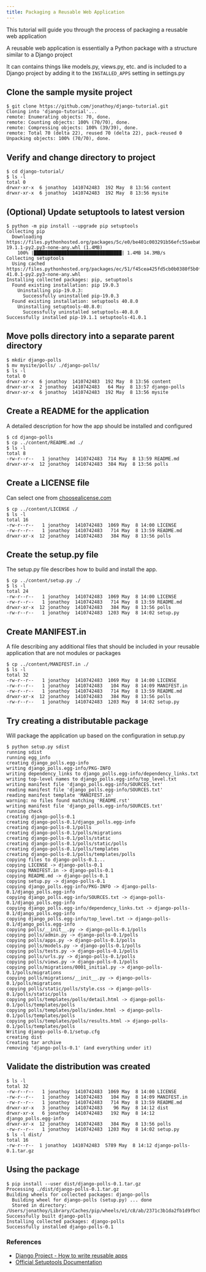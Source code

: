 ```yaml
---
title: Packaging a Reusable Web Application
---
```


This tutorial will guide you through the process of packaging a reusable web application

A reusable web application is essentially a Python package with a structure similar to a Django project

It can contains things like models.py, views.py, etc. and is included to a Django project by adding it to the `INSTALLED_APPS` setting in settings.py

## Clone the sample mysite project

```terminal
$ git clone https://github.com/jonathoy/django-tutorial.git
Cloning into 'django-tutorial'...
remote: Enumerating objects: 70, done.
remote: Counting objects: 100% (70/70), done.
remote: Compressing objects: 100% (39/39), done.
remote: Total 70 (delta 22), reused 70 (delta 22), pack-reused 0
Unpacking objects: 100% (70/70), done.
```

## Verify and change directory to project

```terminal
$ cd django-tutorial/
$ ls -l
total 0
drwxr-xr-x  6 jonathoy  1410742483  192 May  8 13:56 content
drwxr-xr-x  6 jonathoy  1410742483  192 May  8 13:56 mysite
```

## (Optional) Update setuptools to latest version

```terminal
$ python -m pip install --upgrade pip setuptools
Collecting pip
  Downloading https://files.pythonhosted.org/packages/5c/e0/be401c003291b56efc55aeba6a80ab790d3d4cece2778288d65323009420/pip-19.1.1-py2.py3-none-any.whl (1.4MB)
    100% |████████████████████████████████| 1.4MB 14.3MB/s
Collecting setuptools
  Using cached https://files.pythonhosted.org/packages/ec/51/f45cea425fd5cb0b0380f5b0f048ebc1da5b417e48d304838c02d6288a1e/setuptools-41.0.1-py2.py3-none-any.whl
Installing collected packages: pip, setuptools
  Found existing installation: pip 19.0.3
    Uninstalling pip-19.0.3:
      Successfully uninstalled pip-19.0.3
  Found existing installation: setuptools 40.8.0
    Uninstalling setuptools-40.8.0:
      Successfully uninstalled setuptools-40.8.0
Successfully installed pip-19.1.1 setuptools-41.0.1
```

## Move polls directory into a separate parent directory

```terminal
$ mkdir django-polls
$ mv mysite/polls/ ./django-polls/
$ ls -l
total 0
drwxr-xr-x  6 jonathoy  1410742483  192 May  8 13:56 content
drwxr-xr-x  2 jonathoy  1410742483   64 May  8 13:57 django-polls
drwxr-xr-x  6 jonathoy  1410742483  192 May  8 13:56 mysite
```

## Create a README for the application

A detailed description for how the app should be installed and configured

```terminal
$ cd django-polls
$ cp ../content/README.md ./
$ ls -l
total 8
-rw-r--r--   1 jonathoy  1410742483  714 May  8 13:59 README.md
drwxr-xr-x  12 jonathoy  1410742483  384 May  8 13:56 polls
```

## Create a LICENSE file

Can select one from [choosealicense.com](https://choosealicense.com/)

```terminal
$ cp ../content/LICENSE ./
$ ls -l
total 16
-rw-r--r--   1 jonathoy  1410742483  1069 May  8 14:00 LICENSE
-rw-r--r--   1 jonathoy  1410742483   714 May  8 13:59 README.md
drwxr-xr-x  12 jonathoy  1410742483   384 May  8 13:56 polls
```

## Create the setup.py file

The setup.py file describes how to build and install the app.

```terminal
$ cp ../content/setup.py ./
$ ls -l
total 24
-rw-r--r--   1 jonathoy  1410742483  1069 May  8 14:00 LICENSE
-rw-r--r--   1 jonathoy  1410742483   714 May  8 13:59 README.md
drwxr-xr-x  12 jonathoy  1410742483   384 May  8 13:56 polls
-rw-r--r--   1 jonathoy  1410742483  1203 May  8 14:02 setup.py
```

## Create MANIFEST.in

A file describing any additional files that should be included in your reusable application that are not modules or packages

```terminal
$ cp ../content/MANIFEST.in ./
$ ls -l
total 32
-rw-r--r--   1 jonathoy  1410742483  1069 May  8 14:00 LICENSE
-rw-r--r--   1 jonathoy  1410742483   104 May  8 14:09 MANIFEST.in
-rw-r--r--   1 jonathoy  1410742483   714 May  8 13:59 README.md
drwxr-xr-x  12 jonathoy  1410742483   384 May  8 13:56 polls
-rw-r--r--   1 jonathoy  1410742483  1203 May  8 14:02 setup.py
```

## Try creating a distributable package

Will package the application up based on the configuration in setup.py

```terminal
$ python setup.py sdist
running sdist
running egg_info
creating django_polls.egg-info
writing django_polls.egg-info/PKG-INFO
writing dependency_links to django_polls.egg-info/dependency_links.txt
writing top-level names to django_polls.egg-info/top_level.txt
writing manifest file 'django_polls.egg-info/SOURCES.txt'
reading manifest file 'django_polls.egg-info/SOURCES.txt'
reading manifest template 'MANIFEST.in'
warning: no files found matching 'README.rst'
writing manifest file 'django_polls.egg-info/SOURCES.txt'
running check
creating django-polls-0.1
creating django-polls-0.1/django_polls.egg-info
creating django-polls-0.1/polls
creating django-polls-0.1/polls/migrations
creating django-polls-0.1/polls/static
creating django-polls-0.1/polls/static/polls
creating django-polls-0.1/polls/templates
creating django-polls-0.1/polls/templates/polls
copying files to django-polls-0.1...
copying LICENSE -> django-polls-0.1
copying MANIFEST.in -> django-polls-0.1
copying README.md -> django-polls-0.1
copying setup.py -> django-polls-0.1
copying django_polls.egg-info/PKG-INFO -> django-polls-0.1/django_polls.egg-info
copying django_polls.egg-info/SOURCES.txt -> django-polls-0.1/django_polls.egg-info
copying django_polls.egg-info/dependency_links.txt -> django-polls-0.1/django_polls.egg-info
copying django_polls.egg-info/top_level.txt -> django-polls-0.1/django_polls.egg-info
copying polls/__init__.py -> django-polls-0.1/polls
copying polls/admin.py -> django-polls-0.1/polls
copying polls/apps.py -> django-polls-0.1/polls
copying polls/models.py -> django-polls-0.1/polls
copying polls/tests.py -> django-polls-0.1/polls
copying polls/urls.py -> django-polls-0.1/polls
copying polls/views.py -> django-polls-0.1/polls
copying polls/migrations/0001_initial.py -> django-polls-0.1/polls/migrations
copying polls/migrations/__init__.py -> django-polls-0.1/polls/migrations
copying polls/static/polls/style.css -> django-polls-0.1/polls/static/polls
copying polls/templates/polls/detail.html -> django-polls-0.1/polls/templates/polls
copying polls/templates/polls/index.html -> django-polls-0.1/polls/templates/polls
copying polls/templates/polls/results.html -> django-polls-0.1/polls/templates/polls
Writing django-polls-0.1/setup.cfg
creating dist
Creating tar archive
removing 'django-polls-0.1' (and everything under it)
```

## Validate the distribution was created

```terminal
$ ls -l
total 32
-rw-r--r--   1 jonathoy  1410742483  1069 May  8 14:00 LICENSE
-rw-r--r--   1 jonathoy  1410742483   104 May  8 14:09 MANIFEST.in
-rw-r--r--   1 jonathoy  1410742483   714 May  8 13:59 README.md
drwxr-xr-x   3 jonathoy  1410742483    96 May  8 14:12 dist
drwxr-xr-x   6 jonathoy  1410742483   192 May  8 14:12 django_polls.egg-info
drwxr-xr-x  12 jonathoy  1410742483   384 May  8 13:56 polls
-rw-r--r--   1 jonathoy  1410742483  1203 May  8 14:02 setup.py
$ ls -l dist/
total 16
-rw-r--r--  1 jonathoy  1410742483  5789 May  8 14:12 django-polls-0.1.tar.gz
```

## Using the package

```terminal
$ pip install --user dist/django-polls-0.1.tar.gz
Processing ./dist/django-polls-0.1.tar.gz
Building wheels for collected packages: django-polls
  Building wheel for django-polls (setup.py) ... done
  Stored in directory: /Users/jonathoy/Library/Caches/pip/wheels/e1/c8/ab/2371c3b1da2fb1d9fbc016ed02d1ff892c188e94c5832560e0
Successfully built django-polls
Installing collected packages: django-polls
Successfully installed django-polls-0.1
```

### References

- [Django Project - How to write reusable apps](https://docs.djangoproject.com/en/2.2/intro/reusable-apps/)
- [Official Setuptools Documentation](https://setuptools.readthedocs.io/en/latest/)
